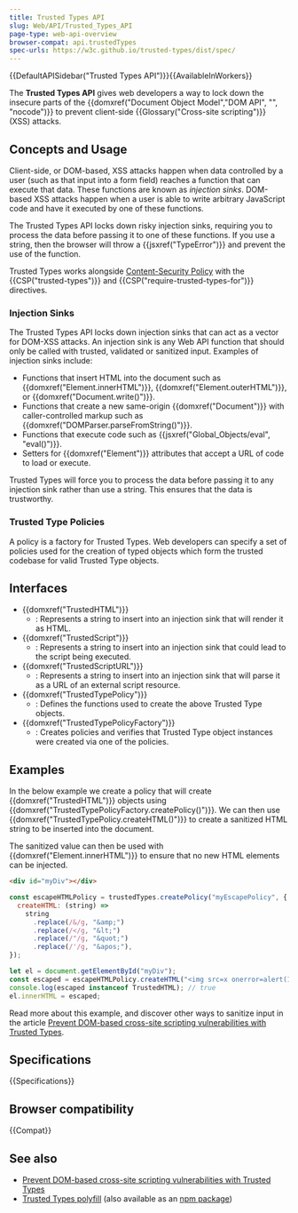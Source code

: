 ```yaml
---
title: Trusted Types API
slug: Web/API/Trusted_Types_API
page-type: web-api-overview
browser-compat: api.trustedTypes
spec-urls: https://w3c.github.io/trusted-types/dist/spec/
---
```


{{DefaultAPISidebar("Trusted Types API")}}{{AvailableInWorkers}}

The **Trusted Types API** gives web developers a way to lock down the insecure parts of the {{domxref("Document Object Model","DOM API", "", "nocode")}} to prevent client-side {{Glossary("Cross-site scripting")}} (XSS) attacks.

## Concepts and Usage

Client-side, or DOM-based, XSS attacks happen when data controlled by a user (such as that input into a form field) reaches a function that can execute that data. These functions are known as _injection sinks_. DOM-based XSS attacks happen when a user is able to write arbitrary JavaScript code and have it executed by one of these functions.

The Trusted Types API locks down risky injection sinks, requiring you to process the data before passing it to one of these functions. If you use a string, then the browser will throw a {{jsxref("TypeError")}} and prevent the use of the function.

Trusted Types works alongside [Content-Security Policy](/en-US/docs/Web/HTTP/Guides/CSP) with the {{CSP("trusted-types")}} and {{CSP("require-trusted-types-for")}} directives.

### Injection Sinks

The Trusted Types API locks down injection sinks that can act as a vector for DOM-XSS attacks. An injection sink is any Web API function that should only be called with trusted, validated or sanitized input. Examples of injection sinks include:

- Functions that insert HTML into the document such as {{domxref("Element.innerHTML")}}, {{domxref("Element.outerHTML")}}, or {{domxref("Document.write()")}}.
- Functions that create a new same-origin {{domxref("Document")}} with caller-controlled markup such as {{domxref("DOMParser.parseFromString()")}}.
- Functions that execute code such as {{jsxref("Global_Objects/eval", "eval()")}}.
- Setters for {{domxref("Element")}} attributes that accept a URL of code to load or execute.

Trusted Types will force you to process the data before passing it to any injection sink rather than use a string. This ensures that the data is trustworthy.

### Trusted Type Policies

A policy is a factory for Trusted Types. Web developers can specify a set of policies used for the creation of typed objects which form the trusted codebase for valid Trusted Type objects.

## Interfaces

- {{domxref("TrustedHTML")}}
  - : Represents a string to insert into an injection sink that will render it as HTML.
- {{domxref("TrustedScript")}}
  - : Represents a string to insert into an injection sink that could lead to the script being executed.
- {{domxref("TrustedScriptURL")}}
  - : Represents a string to insert into an injection sink that will parse it as a URL of an external script resource.
- {{domxref("TrustedTypePolicy")}}
  - : Defines the functions used to create the above Trusted Type objects.
- {{domxref("TrustedTypePolicyFactory")}}
  - : Creates policies and verifies that Trusted Type object instances were created via one of the policies.

## Examples

In the below example we create a policy that will create {{domxref("TrustedHTML")}} objects using {{domxref("TrustedTypePolicyFactory.createPolicy()")}}. We can then use {{domxref("TrustedTypePolicy.createHTML()")}} to create a sanitized HTML string to be inserted into the document.

The sanitized value can then be used with {{domxref("Element.innerHTML")}} to ensure that no new HTML elements can be injected.

```html
<div id="myDiv"></div>
```

```js
const escapeHTMLPolicy = trustedTypes.createPolicy("myEscapePolicy", {
  createHTML: (string) =>
    string
      .replace(/&/g, "&amp;")
      .replace(/</g, "&lt;")
      .replace(/"/g, "&quot;")
      .replace(/'/g, "&apos;"),
});

let el = document.getElementById("myDiv");
const escaped = escapeHTMLPolicy.createHTML("<img src=x onerror=alert(1)>");
console.log(escaped instanceof TrustedHTML); // true
el.innerHTML = escaped;
```

Read more about this example, and discover other ways to sanitize input in the article [Prevent DOM-based cross-site scripting vulnerabilities with Trusted Types](https://web.dev/articles/trusted-types).

## Specifications

{{Specifications}}

## Browser compatibility

{{Compat}}

## See also

- [Prevent DOM-based cross-site scripting vulnerabilities with Trusted Types](https://web.dev/articles/trusted-types)
- [Trusted Types polyfill](https://github.com/w3c/trusted-types#polyfill) (also available as an [npm package](https://www.npmjs.com/package/trusted-types))
